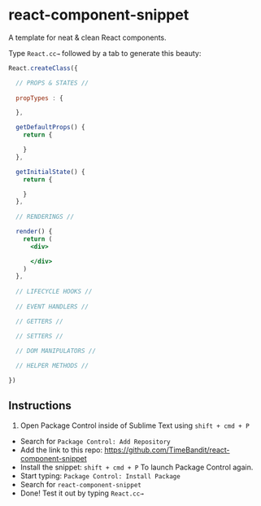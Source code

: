 # react-component-snippet
A template for neat & clean React components.

Type `React.cc→` followed by a tab to generate this beauty:

```jsx
React.createClass({

  // PROPS & STATES //
  
  propTypes : {

  },

  getDefaultProps() {
    return {

    }
  },

  getInitialState() {
    return {

    }
  },
  
  // RENDERINGS //

  render() {
    return (
      <div>

      </div>
    )
  },
  
  // LIFECYCLE HOOKS //
  
  // EVENT HANDLERS //

  // GETTERS //

  // SETTERS //

  // DOM MANIPULATORS //
  
  // HELPER METHODS //

})
```

## Instructions
1. Open Package Control inside of Sublime Text using `shift + cmd + P`
- Search for `Package Control: Add Repository`
- Add the link to this repo: https://github.com/TimeBandit/react-component-snippet
- Install the snippet: `shift + cmd + P` To launch Package Control again.
- Start typing: `Package Control: Install Package`
- Search for `react-component-snippet`
- Done! Test it out by typing `React.cc→`
